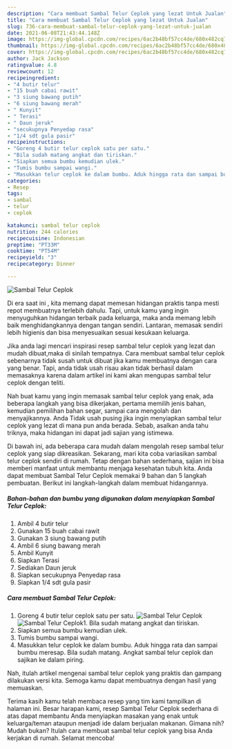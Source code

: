 ```yaml
---
description: "Cara membuat Sambal Telur Ceplok yang lezat Untuk Jualan"
title: "Cara membuat Sambal Telur Ceplok yang lezat Untuk Jualan"
slug: 736-cara-membuat-sambal-telur-ceplok-yang-lezat-untuk-jualan
date: 2021-06-08T21:43:44.148Z
image: https://img-global.cpcdn.com/recipes/6ac2b48bf57cc4de/680x482cq70/sambal-telur-ceplok-foto-resep-utama.jpg
thumbnail: https://img-global.cpcdn.com/recipes/6ac2b48bf57cc4de/680x482cq70/sambal-telur-ceplok-foto-resep-utama.jpg
cover: https://img-global.cpcdn.com/recipes/6ac2b48bf57cc4de/680x482cq70/sambal-telur-ceplok-foto-resep-utama.jpg
author: Jack Jackson
ratingvalue: 4.8
reviewcount: 12
recipeingredient:
- "4 butir telur"
- "15 buah cabai rawit"
- "3 siung bawang putih"
- "6 siung bawang merah"
- " Kunyit"
- " Terasi"
- " Daun jeruk"
- "secukupnya Penyedap rasa"
- "1/4 sdt gula pasir"
recipeinstructions:
- "Goreng 4 butir telur ceplok satu per satu."
- "Bila sudah matang angkat dan tiriskan."
- "Siapkan semua bumbu kemudian ulek."
- "Tumis bumbu sampai wangi."
- "Masukkan telur ceplok ke dalam bumbu. Aduk hingga rata dan sampai bumbu meresap. Bila sudah matang. Angkat sambal telur ceplok dan sajikan ke dalam piring."
categories:
- Resep
tags:
- sambal
- telur
- ceplok

katakunci: sambal telur ceplok 
nutrition: 244 calories
recipecuisine: Indonesian
preptime: "PT33M"
cooktime: "PT54M"
recipeyield: "3"
recipecategory: Dinner

---
```



![Sambal Telur Ceplok](https://img-global.cpcdn.com/recipes/6ac2b48bf57cc4de/680x482cq70/sambal-telur-ceplok-foto-resep-utama.jpg)

Di era  saat ini , kita memang dapat memesan hidangan praktis tanpa mesti repot membuatnya terlebih dahulu. Tapi, untuk kamu yang ingin menyuguhkan hidangan terbaik pada keluarga, maka anda memang lebih baik menghidangkannya dengan tangan sendiri. Lantaran, memasak sendiri lebih higienis dan bisa menyesuaikan sesuai kesukaan keluarga.

Jika anda lagi mencari inspirasi resep sambal telur ceplok yang lezat dan mudah dibuat,maka di sinilah tempatnya. Cara membuat sambal telur ceplok  sebenarnya tidak susah untuk dibuat jika kamu membuatnya dengan cara yang benar. Tapi, anda tidak usah risau akan tidak berhasil dalam memasaknya 
karena dalam artikel ini kami akan mengupas sambal telur ceplok dengan teliti.  



Nah buat kamu yang ingin memasak sambal telur ceplok yang enak, ada beberapa langkah yang bisa dikerjakan, pertama memilih jenis bahan, kemudian pemilihan bahan segar, sampai cara mengolah dan menyajikannya. Anda Tidak usah pusing jika ingin menyiapkan sambal telur ceplok yang lezat di mana pun anda berada. Sebab, asalkan anda  tahu triknya, maka hidangan ini dapat jadi sajian yang istimewa.

Di bawah ini, ada beberapa cara mudah dalam mengolah resep sambal telur ceplok yang siap dikreasikan. Sekarang, mari kita coba variasikan sambal telur ceplok sendiri di rumah. Tetap dengan bahan sederhana, sajian ini bisa memberi manfaat untuk membantu menjaga kesehatan tubuh kita. Anda dapat membuat Sambal Telur Ceplok memakai 9 bahan dan 5 langkah pembuatan. Berikut ini langkah-langkah dalam membuat hidangannya.

<!--inarticleads1-->

##### Bahan-bahan dan bumbu yang digunakan dalam menyiapkan Sambal Telur Ceplok:

1. Ambil 4 butir telur
1. Gunakan 15 buah cabai rawit
1. Gunakan 3 siung bawang putih
1. Ambil 6 siung bawang merah
1. Ambil  Kunyit
1. Siapkan  Terasi
1. Sediakan  Daun jeruk
1. Siapkan secukupnya Penyedap rasa
1. Siapkan 1/4 sdt gula pasir




<!--inarticleads2-->

##### Cara membuat Sambal Telur Ceplok:

1. Goreng 4 butir telur ceplok satu per satu.
<img src="https://img-global.cpcdn.com/steps/7dc33b7cc3fa2db6/160x128cq70/sambal-telur-ceplok-langkah-memasak-1-foto.jpg" alt="Sambal Telur Ceplok"><img src="https://img-global.cpcdn.com/steps/d6c1b990ce7c13a7/160x128cq70/sambal-telur-ceplok-langkah-memasak-1-foto.jpg" alt="Sambal Telur Ceplok">1. Bila sudah matang angkat dan tiriskan.
1. Siapkan semua bumbu kemudian ulek.
1. Tumis bumbu sampai wangi.
1. Masukkan telur ceplok ke dalam bumbu. Aduk hingga rata dan sampai bumbu meresap. Bila sudah matang. Angkat sambal telur ceplok dan sajikan ke dalam piring.




Nah, itulah artikel mengenai  sambal telur ceplok  yang praktis dan gampang dilakukan versi kita. Semoga kamu dapat membuatnya dengan hasil yang memuaskan. 

Terima kasih kamu telah membaca resep yang tim kami tampilkan di halaman ini. Besar harapan kami, resep  Sambal Telur Ceplok sederhana di atas dapat membantu Anda menyiapkan masakan yang enak untuk keluarga/teman ataupun menjadi ide dalam berjualan makanan. Gimana nih? Mudah bukan? Itulah cara membuat sambal telur ceplok yang bisa Anda kerjakan di rumah. Selamat mencoba!

